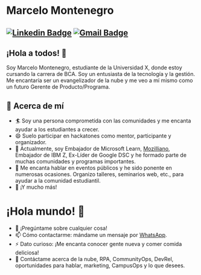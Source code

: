 # Marcelo Montenegro
[![Linkedin Badge](https://img.shields.io/badge/-Marcelo-blue?style=flat-square&logo=Linkedin&logoColor=white&link=)](https://www.linkedin.com/in/m1997/) 
[![Gmail Badge](https://img.shields.io/badge/-sakshamtaneja7861@gmail.com-c14438?style=flat-square&logo=Gmail&logoColor=white&link=mailto:marcelo.montenegro1997@gmail.com)](mailto:marcelo.montenegro1997@gmail.com)
---

## ¡Hola a todos! 👋

Soy Marcelo Montenegro, estudiante de la Universidad X, donde estoy cursando la carrera de BCA. Soy un entusiasta de la tecnología y la gestión. Me encantaría ser un evangelizador de la nube y me veo a mí mismo como un futuro Gerente de Producto/Programa.

## 🧐 Acerca de mí
- 🏄‍ Soy una persona comprometida con las comunidades y me encanta ayudar a los estudiantes a crecer.
- 😄 Suelo participar en hackatones como mentor, participante y organizador.
- 🔭 Actualmente, soy Embajador de Microsoft Learn, [Mozilliano](https://mozillians.org/en-US/u/tu_nombre_de_Mozilliano/), Embajador de IBM Z, Ex-Líder de Google DSC y he formado parte de muchas comunidades y programas importantes.
- 🌱 Me encanta hablar en eventos públicos y he sido ponente en numerosas ocasiones. Organizo talleres, seminarios web, etc., para ayudar a la comunidad estudiantil.
- 👯 ¡Y mucho más!

# ¡Hola mundo! 🤔
- 💬 ¡Pregúntame sobre cualquier cosa!
- 📫 Cómo contactarme: mándame un mensaje por [WhatsApp](https://wa.me/tu_número_de_WhatsApp).
- ⚡ Dato curioso: ¡Me encanta conocer gente nueva y comer comida deliciosa!
- 💬 Contáctame acerca de la nube, RPA, CommunityOps, DevRel, oportunidades para hablar, marketing, CampusOps y lo que desees.
